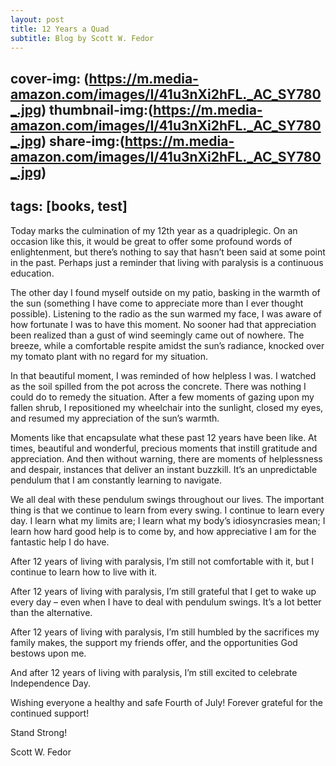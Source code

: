 ```yaml
---
layout: post
title: 12 Years a Quad
subtitle: Blog by Scott W. Fedor
---
```

cover-img: (https://m.media-amazon.com/images/I/41u3nXi2hFL._AC_SY780_.jpg)
thumbnail-img:(https://m.media-amazon.com/images/I/41u3nXi2hFL._AC_SY780_.jpg)
share-img:(https://m.media-amazon.com/images/I/41u3nXi2hFL._AC_SY780_.jpg)
---
tags: [books, test]
---

Today marks the culmination of my 12th year as a quadriplegic. On an occasion like this, it would be great to offer some profound words of enlightenment, but there’s nothing to say that hasn’t been said at some point in the past. Perhaps just a reminder that living with paralysis is a continuous education.

The other day I found myself outside on my patio, basking in the warmth of the sun (something I have come to appreciate more than I ever thought possible). Listening to the radio as the sun warmed my face, I was aware of how fortunate I was to have this moment. No sooner had that appreciation been realized than a gust of wind seemingly came out of nowhere. The breeze, while a comfortable respite amidst the sun’s radiance, knocked over my tomato plant with no regard for my situation.

In that beautiful moment, I was reminded of how helpless I was. I watched as the soil spilled from the pot across the concrete. There was nothing I could do to remedy the situation. After a few moments of gazing upon my fallen shrub, I repositioned my wheelchair into the sunlight, closed my eyes, and resumed my appreciation of the sun’s warmth.

Moments like that encapsulate what these past 12 years have been like. At times, beautiful and wonderful, precious moments that instill gratitude and appreciation. And then without warning, there are moments of helplessness and despair, instances that deliver an instant buzzkill. It’s an unpredictable pendulum that I am constantly learning to navigate.

We all deal with these pendulum swings throughout our lives. The important thing is that we continue to learn from every swing. I continue to learn every day. I learn what my limits are; I learn what my body’s idiosyncrasies mean; I learn how hard good help is to come by, and how appreciative I am for the fantastic help I do have.

After 12 years of living with paralysis, I’m still not comfortable with it, but I continue to learn how to live with it.

After 12 years of living with paralysis, I’m still grateful that I get to wake up every day – even when I have to deal with pendulum swings. It’s a lot better than the alternative.

After 12 years of living with paralysis, I’m still humbled by the sacrifices my family makes, the support my friends offer, and the opportunities God bestows upon me.

And after 12 years of living with paralysis, I’m still excited to celebrate Independence Day.

Wishing everyone a healthy and safe Fourth of July! Forever grateful for the continued support!

Stand Strong!

Scott W. Fedor
